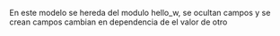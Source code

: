 En este modelo se hereda del modulo hello_w, se ocultan campos y se crean campos cambian en  dependencia de el valor de otro
